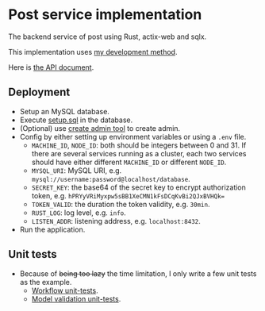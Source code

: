 # Post service implementation

The backend service of post using Rust, actix-web and sqlx.

This implementation uses [my development method](../../fdm.md).

Here is [the API document](../../api-document).

## Deployment

* Setup an MySQL database.
* Execute [setup.sql](../setup.sql) in the database.
* (Optional) use [create admin tool](../../createadmin) to create admin.
* Config by either setting up environment variables or using a `.env` file.
  * `MACHINE_ID`, `NODE_ID`: both should be integers between 0 and 31. If there are several services running as a cluster, each two services should have either different `MACHINE_ID` or different `NODE_ID`.
  * `MYSQL_URI`: MySQL URI, e.g. `mysql://username:password@localhost/database`.
  * `SECRET_KEY`: the base64 of the secret key to encrypt authorization token, e.g. `hPRYyVRiMyxpw5sBB1XeCMN1kFsDCqKvBi2QJxBVHQk=`
  * `TOKEN_VALID`: the duration the token validity, e.g. `30min`.
  * `RUST_LOG`: log level, e.g. `info`.
  * `LISTEN_ADDR`: listening address, e.g. `localhost:8432`.
* Run the application.

## Unit tests

* Because of ~~being too lazy~~ the time limitation, I only write a few unit tests as the example.
  * [Workflow unit-tests](src/delete_post/tests.rs).
  * [Model validation unit-tests](src/common/tests).
